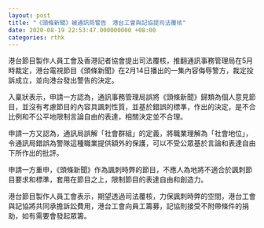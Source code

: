 ```yaml
---
layout: post
title: "《頭條新聞》被通訊局警告　港台工會與記協提司法覆核"
date: 2020-08-19 22:53:47.000000000 +08:00
categories: rthk
---
```


港台節目製作人員工會及香港記者協會提出司法覆核，推翻通訊事務管理局在5月時裁定，港台電視節目《頭條新聞》在2月14日播出的一集內容侮辱警方，裁定投訴成立，並向港台發出警告的決定。

入稟狀表示，申請一方認為，通訊事務管理局誤將《頭條新聞》歸類為個人意見節目，並沒有考慮節目的內容具諷刺性質，並基於錯誤的標準，作出的決定，是不合比例和不公平地限制言論自由的表達，相關決定並不合理。

申請一方又認為，通訊局誤解「社會群組」的定義，將職業理解為「社會地位」，令通訊局錯誤為警隊這種職業提供額外的保護，可以不受公眾基於言論和表達自由下所作出的批評。

申請一方重申，《頭條新聞》作為諷刺時弊的節目，不應人為地將不適合於諷刺節目要求和標準，套用在節目之上，限制節目的表達自由和創造力。

港台節目製作人員工會表示，期望透過司法覆核，力保諷刺時弊的空間，港台工會與記協將共同承擔訴訟費用，港台工會向員工籌募，記協則接受不附帶條件的捐助，如有需要會發起眾籌。
